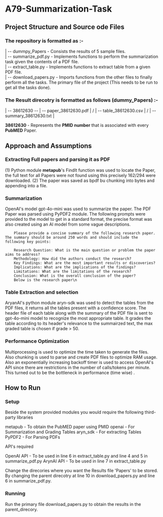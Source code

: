 # A79-Summarization-Task

## Project Structure and Source ode Files

### The repository is formatted as :-
| -- dummpy_Papers - Consists the results of 5 sample files.  
| -- summarize_pdf.py - Implements functions to perform the summarization task given the contents of a PDF file.  
| -- extract_table.py - Implements functions to extract table from a given PDF file.  
| -- download_papers.py - Imports functions from the other files to finally perform all the tasks. The primary file of the project (This needs to be run to get all the tasks done).  

### The Result direcotry is formatted as follows (dummy_Papers) :-
| -- 38612630 --                                    | -- paper_38612630.pdf                              |
/                                                   | -- table_38612630.csv                              |
/                                                   | -- summary_38612630.txt                            |

**38612630** - Represents the **PMID number** that is associated with every **PubMED** Paper.

## Approach and Assumptions

### Extracting Full papers and parsing it as PDF

(1) Python module **metapub**'s  FindIt function was used to locate the Paper, the full text for all Papers were not found using this precisely 162/294 were downloaded.
(2) The paper was saved as bpdf bu chunking into bytes and appending into a file.

### Summarization

OpenAI's model gpt-4o-mini was used to summarize the paper. The PDF Paper was parsed using PyPDF2 module. The following prompts were provided to the model to get in a standard format, the precise format was also created using an AI model from some vague descriptions.
        
        Please provide a concise summary of the following research paper. The summary should be around 250 words and should include the following key points:

        Research Question: What is the main question or problem the paper aims to address?
        Methodology: How did the authors conduct the research?
        Key Findings: What are the most important results or discoveries?
        Implications: What are the implications of the findings?
        Limitations: What are the limitations of the research?
        Conclusion: What is the overall conclusion of the paper?
        Below is the research paper\n

### Table Extraction and selection

AryanAI's python module aryn-sdk was used to detect the tables from the PDF files, it returns all the tables present with a confidence score. The header file of each table along with the summary of the PDF file is sent to  gpt-4o-mini model to recognize the most appropriate table. It grades the table according to its header's relevance to the summairzed text, the max graded table is chosen if grade > 50.

### Performance Optimization 

Multiprocessing is used to optimize the time taken to generate the files. Also chunking is used to parse and create PDF files to optimize RAM usage. Also an exponentially increasing backoff timer is used to access OpenAI's API since there are restrictions in the number of calls/tokens per minute. This turned out to be the bottleneck in performance (time wise) .

## How to Run 

### Setup
Beside the system provided modules you would require the following third-party libraries 

metapub - To obtain the PubMED paper using PMID
openai - For Summarization and Grading Tables
aryn_sdk - For extracting Tables
PyPDF2 - For Parsing PDFs

API's required 

OpenAI API - To be used in line 6  in extract_table.py and line 4 and 5 in summarize_pdf.py 
ArynAI API - To be used in line 7  in extract_table.py

Change the direcories where you want the Results file 'Papers' to be stored. By changing the parent direcotry at line 10 in download_papers.py and line 6 in summarize_pdf.py.

### Running

Run the primary file download_papers.py to obtain the results in the parent_direcory.







